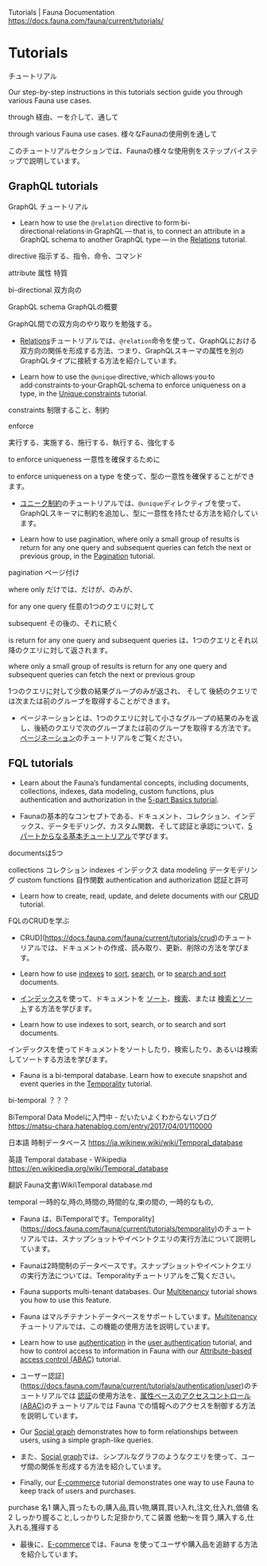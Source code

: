 Tutorials | Fauna Documentation
https://docs.fauna.com/fauna/current/tutorials/

# Tutorials

チュートリアル

Our step-by-step instructions in this tutorials section guide you through various Fauna use cases.

through
経由、ーを介して、通して

through various Fauna use cases.
様々なFaunaの使用例を通して

このチュートリアルセクションでは、Faunaの様々な使用例をステップバイステップで説明しています。

## [](#graphql-tutorials)GraphQL tutorials

GraphQL チュートリアル

-   Learn how to use the `@relation` directive to·form·bi-directional·relations·in·GraphQL — that is, to connect an attribute in a GraphQL schema to another GraphQL type — in the [Relations](https://docs.fauna.com/fauna/current/tutorials/graphql/relations) tutorial.

directive
指示する、指令、命令、コマンド

attribute
属性 特質

bi-directional
双方向の

GraphQL schema
GraphQLの概要

GraphQL間での双方向のやり取りを勉強する。

- [Relations](https://docs.fauna.com/fauna/current/tutorials/graphql/relations)チュートリアルでは、`@relation`命令を使って、GraphQLにおける双方向の関係を形成する方法、つまり、GraphQLスキーマの属性を別のGraphQLタイプに接続する方法を紹介しています。

-   Learn how to use the `@unique`·directive,·which·allows·you·to add·constraints·to·your·GraphQL·schema to enforce uniqueness on a type, in the [Unique·constraints](https://docs.fauna.com/fauna/current/tutorials/graphql/unique) tutorial.

constraints
制限すること、制約

enforce

実行する、実施する、施行する、執行する、強化する

to enforce uniqueness
 一意性を確保するために

 to enforce uniqueness on a type
 を使って、型の一意性を確保することができます。

- [ユニーク制約](https://docs.fauna.com/fauna/current/tutorials/graphql/unique)のチュートリアルでは、`@unique`ディレクティブを使って、GraphQLスキーマに制約を追加し、型に一意性を持たせる方法を紹介しています。

-   Learn how to use pagination, where only a small group of results is return for any one query and subsequent queries can fetch the next or previous group, in the [Pagination](https://docs.fauna.com/fauna/current/tutorials/graphql/pagination) tutorial.

pagination
ページ付け

where only
だけでは、だけが、のみが、

for any one query 
任意の1つのクエリに対して 

subsequent
その後の、それに続く

is return for any one query and subsequent queries 
は、1つのクエリとそれ以降のクエリに対して返されます。

where only a small group of results is return for any one query
and
subsequent queries can fetch the next or previous group

 1つのクエリに対して少数の結果グループのみが返され、
 そして
 後続のクエリでは次または前のグループを取得することができます。

- ページネーションとは、1つのクエリに対して小さなグループの結果のみを返し、後続のクエリで次のグループまたは前のグループを取得する方法です。[ページネーション](https://docs.fauna.com/fauna/current/tutorials/graphql/pagination)のチュートリアルをご覧ください。

## [](#fql-tutorials)FQL tutorials

-   Learn about the Fauna’s fundamental concepts, including documents, collections, indexes, data modeling, custom functions, plus authentication and authorization in the [5-part Basics tutorial](https://docs.fauna.com/fauna/current/tutorials/basics/).

- Faunaの基本的なコンセプトである、ドキュメント、コレクション、インデックス、データモデリング、カスタム関数、そして認証と承認について、[5パートからなる基本チュートリアル](https://docs.fauna.com/fauna/current/tutorials/basics/)で学びます。

documentsは5つ

collections コレクション
indexes インデックス
data modeling データモデリング
custom functions 自作関数
authentication and authorization  認証と許可

-   Learn how to create, read, update, and delete documents with our [CRUD](https://docs.fauna.com/fauna/current/tutorials/crud) tutorial.

FQLのCRUDを学ぶ

- CRUD](https://docs.fauna.com/fauna/current/tutorials/crud)のチュートリアルでは、ドキュメントの作成、読み取り、更新、削除の方法を学びます。

-   Learn how to use [indexes](https://docs.fauna.com/fauna/current/tutorials/indexes/) to [sort](https://docs.fauna.com/fauna/current/tutorials/indexes/sort), [search](https://docs.fauna.com/fauna/current/tutorials/indexes/search), or to [search and sort](https://docs.fauna.com/fauna/current/tutorials/indexes/search_and_sort) documents.

- [インデックス](https://docs.fauna.com/fauna/current/tutorials/indexes/)を使って、ドキュメントを [ソート](https://docs.fauna.com/fauna/current/tutorials/indexes/sort)、[検索](https://docs.fauna.com/fauna/current/tutorials/indexes/search)、または [検索とソート](https://docs.fauna.com/fauna/current/tutorials/indexes/search_and_sort)する方法を学びます。

-   Learn how to use indexes to sort, search, or to search and sort documents.

インデックスを使ってドキュメントをソートしたり、検索したり、あるいは検索してソートする方法を学びます。

-   Fauna is a bi-temporal database. Learn how to execute snapshot and event queries in the [Temporality](https://docs.fauna.com/fauna/current/tutorials/temporality) tutorial.

bi-temporal
？？？

BiTemporal Data Modelに入門中 - だいたいよくわからないブログ
https://matsu-chara.hatenablog.com/entry/2017/04/01/110000

日本語
時制データベース
https://ja.wikinew.wiki/wiki/Temporal_database

英語
Temporal database - Wikipedia
https://en.wikipedia.org/wiki/Temporal_database

翻訳
Fauna文書\Wiki\Temporal database.md

temporal
一時的な,時の,時間の,時間的な,束の間の,
一時的なもの,

- Fauna は、BiTemporalです。Temporality](https://docs.fauna.com/fauna/current/tutorials/temporality)のチュートリアルでは、スナップショットやイベントクエリの実行方法について説明しています。

- Faunaは2時間制のデータベースです。スナップショットやイベントクエリの実行方法については、Temporalityチュートリアルをご覧ください。


-   Fauna supports multi-tenant databases. Our [Multitenancy](https://docs.fauna.com/fauna/current/tutorials/multitenant) tutorial shows you how to use this feature.

- Fauna はマルチテナントデータベースをサポートしています。[Multitenancy](https://docs.fauna.com/fauna/current/tutorials/multitenant)チュートリアルでは、この機能の使用方法を説明しています。

-   Learn how to use [authentication](https://docs.fauna.com/fauna/current/tutorials/authentication/) in the [user authentication](https://docs.fauna.com/fauna/current/tutorials/authentication/user) tutorial, and how to control access to information in Fauna with our [Attribute-based access control (ABAC)](https://docs.fauna.com/fauna/current/tutorials/authentication/abac) tutorial.

- ユーザー認証](https://docs.fauna.com/fauna/current/tutorials/authentication/user)のチュートリアルでは [認証](https://docs.fauna.com/fauna/current/tutorials/authentication/)の使用方法を、[属性ベースのアクセスコントロール(ABAC)](https://docs.fauna.com/fauna/current/tutorials/authentication/abac)のチュートリアルでは Fauna での情報へのアクセスを制御する方法を説明しています。

-   Our [Social graph](https://docs.fauna.com/fauna/current/tutorials/social_graph) demonstrates how to form relationships between users, using a simple graph-like queries.

- また、[Social graph](https://docs.fauna.com/fauna/current/tutorials/social_graph)では、シンプルなグラフのようなクエリを使って、ユーザ間の関係を形成する方法を紹介しています。

-   Finally, our [E-commerce](https://docs.fauna.com/fauna/current/tutorials/ecommerce) tutorial demonstrates one way to use Fauna to keep track of users and purchases.

purchase
名1 購入,買ったもの,購入品,買い物,購買,買い入れ,注文,仕入れ,価値
名2 しっかり握ること,しっかりした足掛かり,てこ装置
他動～を買う,購入する,仕入れる,獲得する

- 最後に、[E-commerce](https://docs.fauna.com/fauna/current/tutorials/ecommerce)では、Fauna を使ってユーザや購入品を追跡する方法を紹介しています。

